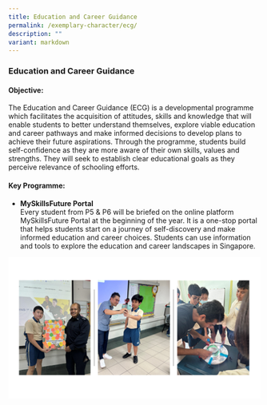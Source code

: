 ```yaml
---
title: Education and Career Guidance
permalink: /exemplary-character/ecg/
description: ""
variant: markdown
---
```

### **Education and Career Guidance**
#### **Objective:**
The Education and Career Guidance (ECG) is a developmental programme which facilitates the acquisition of attitudes, skills and knowledge that will enable students to better understand themselves, explore viable education and career pathways and make informed decisions to develop plans to achieve their future aspirations. Through the programme, students build self-confidence as they are more aware of their own skills, values and strengths. They will seek to establish clear educational goals as they perceive relevance of schooling efforts.

#### **Key Programme:**
*   **MySkillsFuture Portal**<br>Every student from P5 &amp; P6 will be briefed on the online platform MySkillsFuture Portal at the beginning of the year. It is a one-stop portal that helps students start on a journey of self-discovery and make informed education and career choices. Students can use information and tools to explore the education and career landscapes in Singapore.

![](/images/ECG_Pics.png)